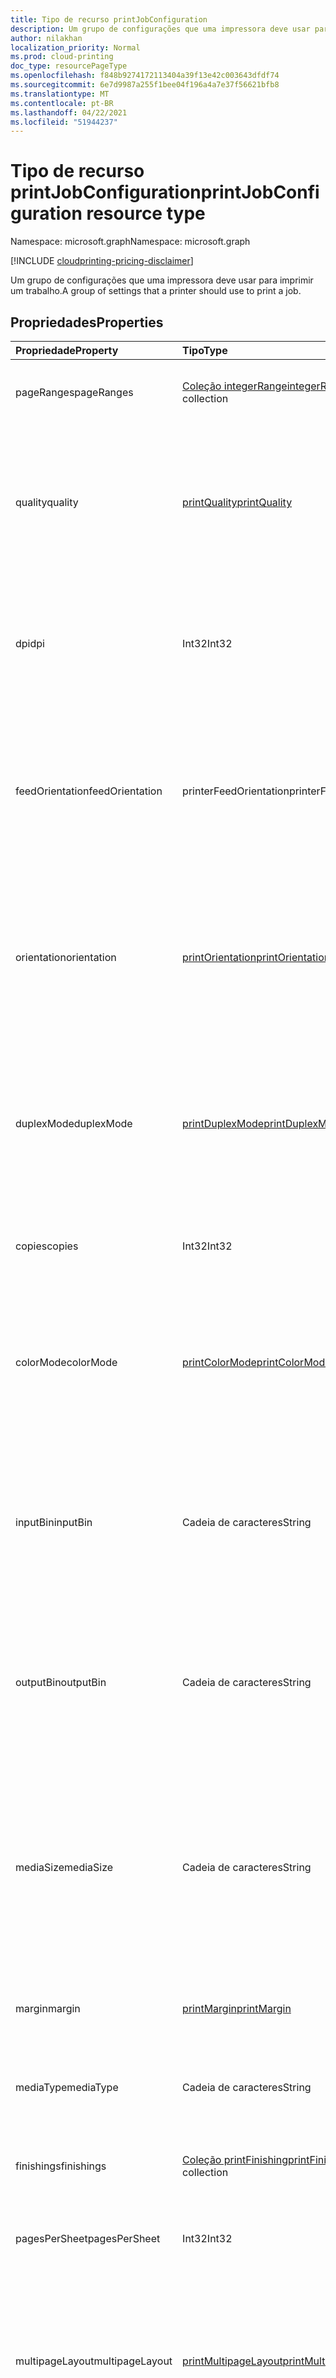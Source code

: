 ```yaml
---
title: Tipo de recurso printJobConfiguration
description: Um grupo de configurações que uma impressora deve usar para imprimir um trabalho.
author: nilakhan
localization_priority: Normal
ms.prod: cloud-printing
doc_type: resourcePageType
ms.openlocfilehash: f848b9274172113404a39f13e42c003643dfdf74
ms.sourcegitcommit: 6e7d9987a255f1bee04f196a4a7e37f56621bfb8
ms.translationtype: MT
ms.contentlocale: pt-BR
ms.lasthandoff: 04/22/2021
ms.locfileid: "51944237"
---
```

# <a name="printjobconfiguration-resource-type"></a><span data-ttu-id="d27a6-103">Tipo de recurso printJobConfiguration</span><span class="sxs-lookup"><span data-stu-id="d27a6-103">printJobConfiguration resource type</span></span>

<span data-ttu-id="d27a6-104">Namespace: microsoft.graph</span><span class="sxs-lookup"><span data-stu-id="d27a6-104">Namespace: microsoft.graph</span></span>

[!INCLUDE [cloudprinting-pricing-disclaimer](../../includes/cloudprinting-pricing-disclaimer.md)]

<span data-ttu-id="d27a6-105">Um grupo de configurações que uma impressora deve usar para imprimir um trabalho.</span><span class="sxs-lookup"><span data-stu-id="d27a6-105">A group of settings that a printer should use to print a job.</span></span>

## <a name="properties"></a><span data-ttu-id="d27a6-106">Propriedades</span><span class="sxs-lookup"><span data-stu-id="d27a6-106">Properties</span></span>
|<span data-ttu-id="d27a6-107">Propriedade</span><span class="sxs-lookup"><span data-stu-id="d27a6-107">Property</span></span>|<span data-ttu-id="d27a6-108">Tipo</span><span class="sxs-lookup"><span data-stu-id="d27a6-108">Type</span></span>|<span data-ttu-id="d27a6-109">Descrição</span><span class="sxs-lookup"><span data-stu-id="d27a6-109">Description</span></span>|
|:---|:---|:---|
|<span data-ttu-id="d27a6-110">pageRanges</span><span class="sxs-lookup"><span data-stu-id="d27a6-110">pageRanges</span></span>|<span data-ttu-id="d27a6-111">[Coleção integerRange](integerrange.md)</span><span class="sxs-lookup"><span data-stu-id="d27a6-111">[integerRange](integerrange.md) collection</span></span>|<span data-ttu-id="d27a6-112">A página varia para imprimir.</span><span class="sxs-lookup"><span data-stu-id="d27a6-112">The page ranges to print.</span></span> <span data-ttu-id="d27a6-113">Somente leitura.</span><span class="sxs-lookup"><span data-stu-id="d27a6-113">Read-only.</span></span>|
|<span data-ttu-id="d27a6-114">quality</span><span class="sxs-lookup"><span data-stu-id="d27a6-114">quality</span></span>|[<span data-ttu-id="d27a6-115">printQuality</span><span class="sxs-lookup"><span data-stu-id="d27a6-115">printQuality</span></span>](enums.md#printquality-values)|<span data-ttu-id="d27a6-116">A qualidade de impressão a ser usada ao imprimir o trabalho.</span><span class="sxs-lookup"><span data-stu-id="d27a6-116">The print quality to use when printing the job.</span></span> <span data-ttu-id="d27a6-117">Os valores válidos são descritos na tabela abaixo.</span><span class="sxs-lookup"><span data-stu-id="d27a6-117">Valid values are described in the table below.</span></span> <span data-ttu-id="d27a6-118">Somente leitura.</span><span class="sxs-lookup"><span data-stu-id="d27a6-118">Read-only.</span></span>|
|<span data-ttu-id="d27a6-119">dpi</span><span class="sxs-lookup"><span data-stu-id="d27a6-119">dpi</span></span>|<span data-ttu-id="d27a6-120">Int32</span><span class="sxs-lookup"><span data-stu-id="d27a6-120">Int32</span></span>|<span data-ttu-id="d27a6-121">A resolução a ser usada ao imprimir o trabalho, expressa em pontos por polegada (DPI).</span><span class="sxs-lookup"><span data-stu-id="d27a6-121">The resolution to use when printing the job, expressed in dots per inch (DPI).</span></span> <span data-ttu-id="d27a6-122">Somente leitura.</span><span class="sxs-lookup"><span data-stu-id="d27a6-122">Read-only.</span></span>|
|<span data-ttu-id="d27a6-123">feedOrientation</span><span class="sxs-lookup"><span data-stu-id="d27a6-123">feedOrientation</span></span>|<span data-ttu-id="d27a6-124">printerFeedOrientation</span><span class="sxs-lookup"><span data-stu-id="d27a6-124">printerFeedOrientation</span></span>|<span data-ttu-id="d27a6-125">A orientação a ser usada ao alimentar mídia na impressora.</span><span class="sxs-lookup"><span data-stu-id="d27a6-125">The orientation to use when feeding media into the printer.</span></span> <span data-ttu-id="d27a6-126">Os valores válidos são descritos na tabela a seguir.</span><span class="sxs-lookup"><span data-stu-id="d27a6-126">Valid values are described in the following table.</span></span> <span data-ttu-id="d27a6-127">Somente leitura.</span><span class="sxs-lookup"><span data-stu-id="d27a6-127">Read-only.</span></span>|
|<span data-ttu-id="d27a6-128">orientation</span><span class="sxs-lookup"><span data-stu-id="d27a6-128">orientation</span></span>|[<span data-ttu-id="d27a6-129">printOrientation</span><span class="sxs-lookup"><span data-stu-id="d27a6-129">printOrientation</span></span>](enums.md#printorientation-values)|<span data-ttu-id="d27a6-130">A configuração de orientação que a impressora deve usar ao imprimir o trabalho.</span><span class="sxs-lookup"><span data-stu-id="d27a6-130">The orientation setting the printer should use when printing the job.</span></span> <span data-ttu-id="d27a6-131">Os valores válidos são descritos na tabela a seguir.</span><span class="sxs-lookup"><span data-stu-id="d27a6-131">Valid values are described in the following table.</span></span>|
|<span data-ttu-id="d27a6-132">duplexMode</span><span class="sxs-lookup"><span data-stu-id="d27a6-132">duplexMode</span></span>|[<span data-ttu-id="d27a6-133">printDuplexMode</span><span class="sxs-lookup"><span data-stu-id="d27a6-133">printDuplexMode</span></span>](enums.md#printduplexmode-values)|<span data-ttu-id="d27a6-134">O modo duplex que a impressora deve usar ao imprimir o trabalho.</span><span class="sxs-lookup"><span data-stu-id="d27a6-134">The duplex mode the printer should use when printing the job.</span></span> <span data-ttu-id="d27a6-135">Os valores válidos são descritos na tabela abaixo.</span><span class="sxs-lookup"><span data-stu-id="d27a6-135">Valid values are described in the table below.</span></span> <span data-ttu-id="d27a6-136">Somente leitura.</span><span class="sxs-lookup"><span data-stu-id="d27a6-136">Read-only.</span></span>|
|<span data-ttu-id="d27a6-137">copies</span><span class="sxs-lookup"><span data-stu-id="d27a6-137">copies</span></span>|<span data-ttu-id="d27a6-138">Int32</span><span class="sxs-lookup"><span data-stu-id="d27a6-138">Int32</span></span>|<span data-ttu-id="d27a6-139">O número de cópias que devem ser impressas.</span><span class="sxs-lookup"><span data-stu-id="d27a6-139">The number of copies that should be printed.</span></span> <span data-ttu-id="d27a6-140">Somente leitura.</span><span class="sxs-lookup"><span data-stu-id="d27a6-140">Read-only.</span></span>|
|<span data-ttu-id="d27a6-141">colorMode</span><span class="sxs-lookup"><span data-stu-id="d27a6-141">colorMode</span></span>|[<span data-ttu-id="d27a6-142">printColorMode</span><span class="sxs-lookup"><span data-stu-id="d27a6-142">printColorMode</span></span>](enums.md#printcolormode-values)|<span data-ttu-id="d27a6-143">O modo de cor que a impressora deve usar para imprimir o trabalho.</span><span class="sxs-lookup"><span data-stu-id="d27a6-143">The color mode the printer should use to print the job.</span></span> <span data-ttu-id="d27a6-144">Os valores válidos são descritos na tabela abaixo.</span><span class="sxs-lookup"><span data-stu-id="d27a6-144">Valid values are described in the table below.</span></span> <span data-ttu-id="d27a6-145">Somente leitura.</span><span class="sxs-lookup"><span data-stu-id="d27a6-145">Read-only.</span></span>|
|<span data-ttu-id="d27a6-146">inputBin</span><span class="sxs-lookup"><span data-stu-id="d27a6-146">inputBin</span></span>|<span data-ttu-id="d27a6-147">Cadeia de caracteres</span><span class="sxs-lookup"><span data-stu-id="d27a6-147">String</span></span>|<span data-ttu-id="d27a6-148">A bandeja de entrada (bandeja) a ser usada durante a impressão.</span><span class="sxs-lookup"><span data-stu-id="d27a6-148">The input bin (tray) to use when printing.</span></span> <span data-ttu-id="d27a6-149">Consulte os recursos da [impressora para](printercapabilities.md) uma lista de caixas de entrada com suporte.</span><span class="sxs-lookup"><span data-stu-id="d27a6-149">See the printer's [capabilities](printercapabilities.md) for a list of supported input bins.</span></span>|
|<span data-ttu-id="d27a6-150">outputBin</span><span class="sxs-lookup"><span data-stu-id="d27a6-150">outputBin</span></span>|<span data-ttu-id="d27a6-151">Cadeia de caracteres</span><span class="sxs-lookup"><span data-stu-id="d27a6-151">String</span></span>|<span data-ttu-id="d27a6-152">A lixeira de saída para colocar as impressões concluídas.</span><span class="sxs-lookup"><span data-stu-id="d27a6-152">The output bin to place completed prints into.</span></span> <span data-ttu-id="d27a6-153">Consulte os recursos da [impressora para](printercapabilities.md) uma lista de caixas de saída com suporte.</span><span class="sxs-lookup"><span data-stu-id="d27a6-153">See the printer's [capabilities](printercapabilities.md) for a list of supported output bins.</span></span>|
|<span data-ttu-id="d27a6-154">mediaSize</span><span class="sxs-lookup"><span data-stu-id="d27a6-154">mediaSize</span></span>|<span data-ttu-id="d27a6-155">Cadeia de caracteres</span><span class="sxs-lookup"><span data-stu-id="d27a6-155">String</span></span>|<span data-ttu-id="d27a6-156">O tamanho da mídia a ser usado ao imprimir.</span><span class="sxs-lookup"><span data-stu-id="d27a6-156">The media size to use when printing.</span></span> <span data-ttu-id="d27a6-157">Oferece suporte a nomes de tamanho padrão para tamanhos de mídia ISO e ANSI.</span><span class="sxs-lookup"><span data-stu-id="d27a6-157">Supports standard size names for ISO and ANSI media sizes.</span></span> <span data-ttu-id="d27a6-158">Valores válidos listados no tópico [printerCapabilities.](printercapabilities.md#mediasizes-values)</span><span class="sxs-lookup"><span data-stu-id="d27a6-158">Valid values listed in the [printerCapabilities](printercapabilities.md#mediasizes-values) topic.</span></span>|
|<span data-ttu-id="d27a6-159">margin</span><span class="sxs-lookup"><span data-stu-id="d27a6-159">margin</span></span>|[<span data-ttu-id="d27a6-160">printMargin</span><span class="sxs-lookup"><span data-stu-id="d27a6-160">printMargin</span></span>](printmargin.md)|<span data-ttu-id="d27a6-161">As configurações de margem a ser usadas ao imprimir.</span><span class="sxs-lookup"><span data-stu-id="d27a6-161">The margin settings to use when printing.</span></span>|
|<span data-ttu-id="d27a6-162">mediaType</span><span class="sxs-lookup"><span data-stu-id="d27a6-162">mediaType</span></span>|<span data-ttu-id="d27a6-163">Cadeia de caracteres</span><span class="sxs-lookup"><span data-stu-id="d27a6-163">String</span></span>|<span data-ttu-id="d27a6-164">O tipo de mídia padrão (como papel) para imprimir o documento.</span><span class="sxs-lookup"><span data-stu-id="d27a6-164">The default media (such as paper) type to print the document on.</span></span>|
|<span data-ttu-id="d27a6-165">finishings</span><span class="sxs-lookup"><span data-stu-id="d27a6-165">finishings</span></span>|<span data-ttu-id="d27a6-166">[Coleção printFinishing](enums.md#printfinishing-values)</span><span class="sxs-lookup"><span data-stu-id="d27a6-166">[printFinishing](enums.md#printfinishing-values) collection</span></span>|<span data-ttu-id="d27a6-167">Processos de término a ser usado ao imprimir.</span><span class="sxs-lookup"><span data-stu-id="d27a6-167">Finishing processes to use when printing.</span></span>|
|<span data-ttu-id="d27a6-168">pagesPerSheet</span><span class="sxs-lookup"><span data-stu-id="d27a6-168">pagesPerSheet</span></span>|<span data-ttu-id="d27a6-169">Int32</span><span class="sxs-lookup"><span data-stu-id="d27a6-169">Int32</span></span>|<span data-ttu-id="d27a6-170">O número de páginas de documento a ser impressa em cada planilha.</span><span class="sxs-lookup"><span data-stu-id="d27a6-170">The number of document pages to print on each sheet.</span></span>
|<span data-ttu-id="d27a6-171">multipageLayout</span><span class="sxs-lookup"><span data-stu-id="d27a6-171">multipageLayout</span></span>|[<span data-ttu-id="d27a6-172">printMultipageLayout</span><span class="sxs-lookup"><span data-stu-id="d27a6-172">printMultipageLayout</span></span>](enums.md#printmultipagelayout-values)|<span data-ttu-id="d27a6-173">A direção para colocar as páginas quando várias páginas estão sendo impressas por planilha.</span><span class="sxs-lookup"><span data-stu-id="d27a6-173">The direction to lay out pages when multiple pages are being printed per sheet.</span></span> <span data-ttu-id="d27a6-174">Os valores válidos são descritos na tabela a seguir.</span><span class="sxs-lookup"><span data-stu-id="d27a6-174">Valid values are described in the following table.</span></span>|
|<span data-ttu-id="d27a6-175">collate</span><span class="sxs-lookup"><span data-stu-id="d27a6-175">collate</span></span>|<span data-ttu-id="d27a6-176">Booliano</span><span class="sxs-lookup"><span data-stu-id="d27a6-176">Boolean</span></span>|<span data-ttu-id="d27a6-177">Se a impressora deve colá-los para imprimir várias cópias de um documento de várias páginas.</span><span class="sxs-lookup"><span data-stu-id="d27a6-177">Whether the printer should collate pages wehen printing multiple copies of a multi-page document.</span></span>|
|<span data-ttu-id="d27a6-178">scaling</span><span class="sxs-lookup"><span data-stu-id="d27a6-178">scaling</span></span>|[<span data-ttu-id="d27a6-179">printScaling</span><span class="sxs-lookup"><span data-stu-id="d27a6-179">printScaling</span></span>](enums.md#printscaling-values)|<span data-ttu-id="d27a6-180">Especifica como a impressora deve dimensionar os dados do documento para se ajustar à mídia solicitada.</span><span class="sxs-lookup"><span data-stu-id="d27a6-180">Specifies how the printer should scale the document data to fit the requested media.</span></span> <span data-ttu-id="d27a6-181">Os valores válidos são descritos na tabela a seguir.</span><span class="sxs-lookup"><span data-stu-id="d27a6-181">Valid values are described in the following table.</span></span>|

## <a name="relationships"></a><span data-ttu-id="d27a6-182">Relações</span><span class="sxs-lookup"><span data-stu-id="d27a6-182">Relationships</span></span>
<span data-ttu-id="d27a6-183">Nenhum</span><span class="sxs-lookup"><span data-stu-id="d27a6-183">None.</span></span>

## <a name="json-representation"></a><span data-ttu-id="d27a6-184">Representação JSON</span><span class="sxs-lookup"><span data-stu-id="d27a6-184">JSON representation</span></span>
<span data-ttu-id="d27a6-185">Veja a seguir uma representação JSON do recurso.</span><span class="sxs-lookup"><span data-stu-id="d27a6-185">The following is a JSON representation of the resource.</span></span>
<!-- {
  "blockType": "resource",
  "@odata.type": "microsoft.graph.printJobConfiguration"
}
-->
``` json
{
  "@odata.type": "#microsoft.graph.printJobConfiguration",
  "pageRanges": [
    {
      "@odata.type": "microsoft.graph.integerRange"
    }
  ],
  "quality": "String",
  "dpi": "Integer",
  "feedOrientation": "String",
  "orientation": "String",
  "duplexMode": "String",
  "copies": "Integer",
  "colorMode": "String",
  "inputBin": "String",
  "outputBin": "String",
  "mediaSize": "String",
  "margin": {
    "@odata.type": "microsoft.graph.printMargin"
  },
  "mediaType": "String",
  "finishings": [
    "String"
  ],
  "pagesPerSheet": "Integer",
  "multipageLayout": "String",
  "collate": "Boolean",
  "scaling": "String",
  "fitPdfToPage": "Boolean"
}
```

